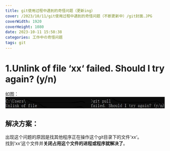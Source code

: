 ```yaml
---
title: git使用过程中遇到的奇怪问题（更新ing）
cover: /2023/10/11/git使用过程中遇到的奇怪问题（不断更新中）/git封面.JPG
coverWidth: 1920
coverHeight: 1080
date: 2023-10-11 15:58:38
categories: 工作中の奇怪问题
tags: git
---
```

# 1.Unlink of file ‘xx‘ failed. Should I try again? (y/n) 
如图：
![](./git使用过程中遇到的奇怪问题（不断更新中）/1.JPG)
## 解决方案：
出现这个问题的原因是找其他程序正在操作这个git目录下的文件‘xx‘。  
找到‘xx‘这个文件并**关闭占用这个文件的进程或程序就解决了**。